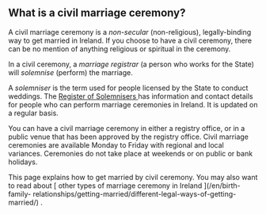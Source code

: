 ##  What is a civil marriage ceremony?

A civil marriage ceremony is a _non-secular_ (non-religious), legally-binding
way to get married in Ireland. If you choose to have a civil ceremony, there
can be no mention of anything religious or spiritual in the ceremony.

In a civil ceremony, a _marriage registrar_ (a person who works for the State)
will _solemnise_ (perform) the marriage.

A _solemniser_ is the term used for people licensed by the State to conduct
weddings. The [ Register of Solemnisers
](https://www.gov.ie/en/publication/077ce8-register-of-solemnisers/) has
information and contact details for people who can perform marriage ceremonies
in Ireland. It is updated on a regular basis.

You can have a civil marriage ceremony in either a registry office, or in a
public venue that has been approved by the registry office. Civil marriage
ceremonies are available Monday to Friday with regional and local variances.
Ceremonies do not take place at weekends or on public or bank holidays.

This page explains how to get married by civil ceremony. You may also want to
read about [ other types of marriage ceremony in Ireland ](/en/birth-family-
relationships/getting-married/different-legal-ways-of-getting-married/) .
